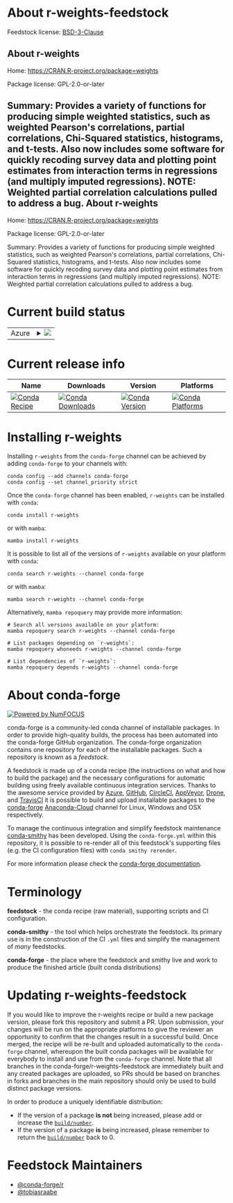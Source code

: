 About r-weights-feedstock
=========================

Feedstock license: [BSD-3-Clause](https://github.com/conda-forge/r-weights-feedstock/blob/main/LICENSE.txt)

About r-weights
---------------

Home: https://CRAN.R-project.org/package=weights

Package license: GPL-2.0-or-later

Summary: Provides a variety of functions for producing simple weighted statistics, such as weighted Pearson's correlations, partial correlations, Chi-Squared statistics, histograms, and t-tests.  Also now includes some software for quickly recoding survey data and plotting point estimates from interaction terms in regressions (and multiply imputed regressions). NOTE: Weighted partial correlation calculations pulled to address a bug.
About r-weights
---------------

Home: https://CRAN.R-project.org/package=weights

Package license: GPL-2.0-or-later

Summary: Provides a variety of functions for producing simple weighted statistics, such as weighted Pearson's correlations, partial correlations, Chi-Squared statistics, histograms, and t-tests.  Also now includes some software for quickly recoding survey data and plotting point estimates from interaction terms in regressions (and multiply imputed regressions). NOTE: Weighted partial correlation calculations pulled to address a bug.

Current build status
====================


<table>
    
  <tr>
    <td>Azure</td>
    <td>
      <details>
        <summary>
          <a href="https://dev.azure.com/conda-forge/feedstock-builds/_build/latest?definitionId=12071&branchName=main">
            <img src="https://dev.azure.com/conda-forge/feedstock-builds/_apis/build/status/r-weights-feedstock?branchName=main">
          </a>
        </summary>
        <table>
          <thead><tr><th>Variant</th><th>Status</th></tr></thead>
          <tbody><tr>
              <td>linux_64_r_base4.2</td>
              <td>
                <a href="https://dev.azure.com/conda-forge/feedstock-builds/_build/latest?definitionId=12071&branchName=main">
                  <img src="https://dev.azure.com/conda-forge/feedstock-builds/_apis/build/status/r-weights-feedstock?branchName=main&jobName=linux&configuration=linux%20linux_64_r_base4.2" alt="variant">
                </a>
              </td>
            </tr><tr>
              <td>linux_64_r_base4.3</td>
              <td>
                <a href="https://dev.azure.com/conda-forge/feedstock-builds/_build/latest?definitionId=12071&branchName=main">
                  <img src="https://dev.azure.com/conda-forge/feedstock-builds/_apis/build/status/r-weights-feedstock?branchName=main&jobName=linux&configuration=linux%20linux_64_r_base4.3" alt="variant">
                </a>
              </td>
            </tr><tr>
              <td>osx_64_r_base4.2</td>
              <td>
                <a href="https://dev.azure.com/conda-forge/feedstock-builds/_build/latest?definitionId=12071&branchName=main">
                  <img src="https://dev.azure.com/conda-forge/feedstock-builds/_apis/build/status/r-weights-feedstock?branchName=main&jobName=osx&configuration=osx%20osx_64_r_base4.2" alt="variant">
                </a>
              </td>
            </tr><tr>
              <td>osx_64_r_base4.3</td>
              <td>
                <a href="https://dev.azure.com/conda-forge/feedstock-builds/_build/latest?definitionId=12071&branchName=main">
                  <img src="https://dev.azure.com/conda-forge/feedstock-builds/_apis/build/status/r-weights-feedstock?branchName=main&jobName=osx&configuration=osx%20osx_64_r_base4.3" alt="variant">
                </a>
              </td>
            </tr><tr>
              <td>win_64</td>
              <td>
                <a href="https://dev.azure.com/conda-forge/feedstock-builds/_build/latest?definitionId=12071&branchName=main">
                  <img src="https://dev.azure.com/conda-forge/feedstock-builds/_apis/build/status/r-weights-feedstock?branchName=main&jobName=win&configuration=win%20win_64_" alt="variant">
                </a>
              </td>
            </tr>
          </tbody>
        </table>
      </details>
    </td>
  </tr>
</table>

Current release info
====================

| Name | Downloads | Version | Platforms |
| --- | --- | --- | --- |
| [![Conda Recipe](https://img.shields.io/badge/recipe-r--weights-green.svg)](https://anaconda.org/conda-forge/r-weights) | [![Conda Downloads](https://img.shields.io/conda/dn/conda-forge/r-weights.svg)](https://anaconda.org/conda-forge/r-weights) | [![Conda Version](https://img.shields.io/conda/vn/conda-forge/r-weights.svg)](https://anaconda.org/conda-forge/r-weights) | [![Conda Platforms](https://img.shields.io/conda/pn/conda-forge/r-weights.svg)](https://anaconda.org/conda-forge/r-weights) |

Installing r-weights
====================

Installing `r-weights` from the `conda-forge` channel can be achieved by adding `conda-forge` to your channels with:

```
conda config --add channels conda-forge
conda config --set channel_priority strict
```

Once the `conda-forge` channel has been enabled, `r-weights` can be installed with `conda`:

```
conda install r-weights
```

or with `mamba`:

```
mamba install r-weights
```

It is possible to list all of the versions of `r-weights` available on your platform with `conda`:

```
conda search r-weights --channel conda-forge
```

or with `mamba`:

```
mamba search r-weights --channel conda-forge
```

Alternatively, `mamba repoquery` may provide more information:

```
# Search all versions available on your platform:
mamba repoquery search r-weights --channel conda-forge

# List packages depending on `r-weights`:
mamba repoquery whoneeds r-weights --channel conda-forge

# List dependencies of `r-weights`:
mamba repoquery depends r-weights --channel conda-forge
```


About conda-forge
=================

[![Powered by
NumFOCUS](https://img.shields.io/badge/powered%20by-NumFOCUS-orange.svg?style=flat&colorA=E1523D&colorB=007D8A)](https://numfocus.org)

conda-forge is a community-led conda channel of installable packages.
In order to provide high-quality builds, the process has been automated into the
conda-forge GitHub organization. The conda-forge organization contains one repository
for each of the installable packages. Such a repository is known as a *feedstock*.

A feedstock is made up of a conda recipe (the instructions on what and how to build
the package) and the necessary configurations for automatic building using freely
available continuous integration services. Thanks to the awesome service provided by
[Azure](https://azure.microsoft.com/en-us/services/devops/), [GitHub](https://github.com/),
[CircleCI](https://circleci.com/), [AppVeyor](https://www.appveyor.com/),
[Drone](https://cloud.drone.io/welcome), and [TravisCI](https://travis-ci.com/)
it is possible to build and upload installable packages to the
[conda-forge](https://anaconda.org/conda-forge) [Anaconda-Cloud](https://anaconda.org/)
channel for Linux, Windows and OSX respectively.

To manage the continuous integration and simplify feedstock maintenance
[conda-smithy](https://github.com/conda-forge/conda-smithy) has been developed.
Using the ``conda-forge.yml`` within this repository, it is possible to re-render all of
this feedstock's supporting files (e.g. the CI configuration files) with ``conda smithy rerender``.

For more information please check the [conda-forge documentation](https://conda-forge.org/docs/).

Terminology
===========

**feedstock** - the conda recipe (raw material), supporting scripts and CI configuration.

**conda-smithy** - the tool which helps orchestrate the feedstock.
                   Its primary use is in the construction of the CI ``.yml`` files
                   and simplify the management of *many* feedstocks.

**conda-forge** - the place where the feedstock and smithy live and work to
                  produce the finished article (built conda distributions)


Updating r-weights-feedstock
============================

If you would like to improve the r-weights recipe or build a new
package version, please fork this repository and submit a PR. Upon submission,
your changes will be run on the appropriate platforms to give the reviewer an
opportunity to confirm that the changes result in a successful build. Once
merged, the recipe will be re-built and uploaded automatically to the
`conda-forge` channel, whereupon the built conda packages will be available for
everybody to install and use from the `conda-forge` channel.
Note that all branches in the conda-forge/r-weights-feedstock are
immediately built and any created packages are uploaded, so PRs should be based
on branches in forks and branches in the main repository should only be used to
build distinct package versions.

In order to produce a uniquely identifiable distribution:
 * If the version of a package **is not** being increased, please add or increase
   the [``build/number``](https://docs.conda.io/projects/conda-build/en/latest/resources/define-metadata.html#build-number-and-string).
 * If the version of a package **is** being increased, please remember to return
   the [``build/number``](https://docs.conda.io/projects/conda-build/en/latest/resources/define-metadata.html#build-number-and-string)
   back to 0.

Feedstock Maintainers
=====================

* [@conda-forge/r](https://github.com/conda-forge/r/)
* [@tobiasraabe](https://github.com/tobiasraabe/)

